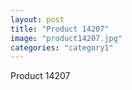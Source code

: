```yaml
---
layout: post
title: "Product 14207"
image: "product14207.jpg"
categories: "category1"
---
```

Product 14207
